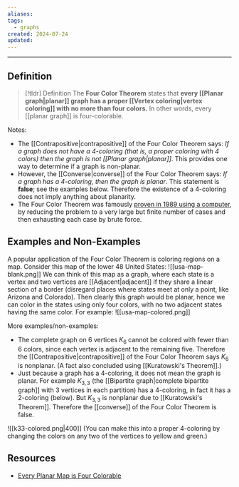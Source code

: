 ```yaml
---
aliases: 
tags:
  - graphs
created: 2024-07-24
updated:
---
```

---
## Definition 

> [!tldr] Definition
> The **Four Color Theorem** states that **every [[Planar graph|planar]] graph has a proper [[Vertex coloring|vertex coloring]] with no more than four colors.** In other words, every [[planar graph]] is four-colorable. 

Notes: 
- The [[Contrapositive|contrapositive]] of the Four Color Theorem says: *If a graph does not have a 4-coloring (that is, a proper coloring with 4 colors) then the graph is not [[Planar graph|planar]]*. This provides one way to determine if a graph is non-planar. 
- However, the [[Converse|converse]] of the Four Color Theorem says: *If a graph has a 4-coloring, then the graph is planar*. This statement is **false**; see the examples below. Therefore the existence of a 4-coloring does not imply anything about planarity. 
- The Four Color Theorem was famously [proven in 1989 using a computer](http://www.ams.org/books/conm/098/), by reducing the problem to a very large but finite number of cases and then exhausting each case by brute force. 

## Examples and Non-Examples

A popular application of the Four Color Theorem is coloring regions on a map. Consider this map of the lower 48 United States: 
![[usa-map-blank.png]]
We can think of this map as a graph, where each state is a vertex and two vertices are [[Adjacent|adjacent]] if they share a linear section of a border (disregard places where states meet at only a point, like Arizona and Colorado). Then clearly this graph would be planar, hence we can color in the states using only four colors, with no two adjacent states having the same color. For example: 
![[usa-map-colored.png]]



More examples/non-examples:
- The complete graph on 6 vertices $K_6$ cannot be colored with fewer than 6 colors, since each vertex is adjacent to the remaining five. Therefore the [[Contrapositive|contrapositive]] of the Four Color Theorem says $K_6$ is nonplanar. (A fact also concluded using [[Kuratowski's Theorem]].)
- Just because a graph has a 4-coloring, it does not mean the graph is planar. For example $K_{3,3}$ (the [[Bipartite graph|complete bipartite graph]] with 3 vertices in each partition) has a 4-coloring, in fact it has a 2-coloring (below). But $K_{3,3}$ is nonplanar due to [[Kuratowski's Theorem]]. Therefore the [[converse]] of the Four Color Theorem is false. 

![[k33-colored.png|400]]
(You can make this into a proper 4-coloring by changing the colors on any two of the vertices to yellow and green.) 


## Resources 

- [Every Planar Map is Four Colorable](http://www.ams.org/books/conm/098/) 
